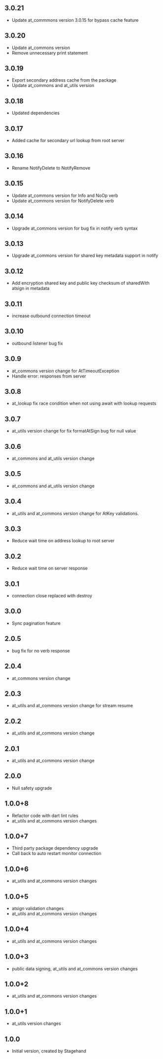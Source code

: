 ## 3.0.21
- Update at_commmons version 3.0.15 for bypass cache feature
## 3.0.20
- Update at_commons version
- Remove unnecessary print statement
## 3.0.19
- Export secondary address cache from the package
- Update at_commons and at_utils version
## 3.0.18
- Updated dependencies
## 3.0.17
- Added cache for secondary url lookup from root server
## 3.0.16
- Rename NotifyDelete to NotifyRemove
## 3.0.15
- Update at_commons version for Info and NoOp verb
- Update at_commons version for NotifyDelete verb
## 3.0.14
- Upgrade at_commons version for bug fix in notify verb syntax
## 3.0.13
- Upgrade at_commons version for shared key metadata support in notify
## 3.0.12
- Add encryption shared key and public key checksum of sharedWith atsign in metadata
## 3.0.11
- increase outbound connection timeout
## 3.0.10
- outbound listener bug fix
## 3.0.9
- at_commons version change for AtTimeoutException
- Handle error: responses from server
## 3.0.8
- at_lookup fix race condition when not using await with lookup requests
## 3.0.7
- at_utils version change for fix formatAtSign bug for null value
## 3.0.6
- at_commons and at_utils version change
## 3.0.5
- at_commons and at_utils version change
## 3.0.4
- at_utils and at_commons version change for AtKey validations. 
## 3.0.3
- Reduce wait time on address lookup to root server 
## 3.0.2
- Reduce wait time on server response
## 3.0.1
- connection close replaced with destroy
## 3.0.0
- Sync pagination feature
## 2.0.5
- bug fix for no verb response
## 2.0.4
- at_commons version change
## 2.0.3
- at_utils and at_commons version change for stream resume
## 2.0.2
- at_utils and at_commons version change
## 2.0.1
- at_utils and at_commons version change
## 2.0.0
- Null safety upgrade
## 1.0.0+8
- Refactor code with dart lint rules
- at_utils and at_commons version changes
## 1.0.0+7
- Third party package dependency upgrade
- Call back to auto restart monitor connection
## 1.0.0+6
- at_utils and at_commons version changes
## 1.0.0+5
- atsign validation changes
- at_utils and at_commons version changes
## 1.0.0+4
- at_utils and at_commons version changes
## 1.0.0+3
- public data signing, at_utils and at_commons version changes
## 1.0.0+2
- at_utils and at_commons version changes
## 1.0.0+1
- at_utils version changes
## 1.0.0
- Initial version, created by Stagehand
